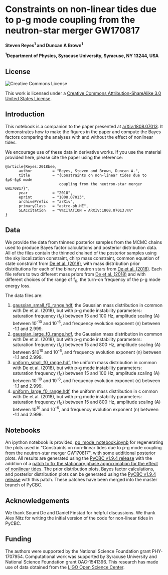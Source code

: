 # Constraints on non-linear tides due to p-g mode coupling from the neutron-star merger GW170817

**Steven Reyes<sup>1</sup> and Duncan A Brown<sup>1</sup>**

**<sup>1</sup>Department of Physics, Syracuse University, Syracuse, NY 13244, USA**

## License

![Creative Commons License](https://i.creativecommons.org/l/by-sa/3.0/us/88x31.png "Creative Commons License")

This work is licensed under a [Creative Commons Attribution-ShareAlike 3.0 United States License](http://creativecommons.org/licenses/by-sa/3.0/us/).

## Introduction

This notebook is a companion to the paper presented at [arXiv:1808.07013](https://arxiv.org/abs/1808.07013). It demonstrates how to make the figures in the paper and compute the Bayes factors comparing the analyses with and without the effect of nonlinear tides.

We encourage use of these data in derivative works. If you use the material provided here, please cite the paper using the reference:

```
@article{Reyes:2018bee,
      author         = "Reyes, Steven and Brown, Duncan A.",
      title          = "{Constraints on non-linear tides due to $p$-$g$ mode
                        coupling from the neutron-star merger GW170817}",
      year           = "2018",
      eprint         = "1808.07013",
      archivePrefix  = "arXiv",
      primaryClass   = "astro-ph.HE",
      SLACcitation   = "%%CITATION = ARXIV:1808.07013;%%"
}
```

## Data
We provide the data from thinned posterior samples from the MCMC chains used to produce Bayes factor calculations
and posterior distribution data. All of the files contain the thinned chained of the posterior samples using the sky localization constraint, chirp mass constraint, common equation of state constraint from [De et al. (2018)](https://arxiv.org/abs/1804.08583), with mass distribution prior distributions for each of the binary neutron stars from [De et al. (2018)](https://arxiv.org/abs/1804.08583). Each file refers to two different mass priors from [De et al. (2018)](https://arxiv.org/abs/1804.08583) and with different choices of the range of f<sub>0</sub>, the turn-on frequency of the p-g mode energy loss.

The data files are:

1. [gaussian_small_f0_range.hdf](https://github.com/sugwg/gw170817-pg-modes/blob/master/gaussian_small_f0_range.hdf), the Gaussian mass distribution in common with De et al. (2018), but with p-g mode instability parameters: saturation frequency (f<sub>0</sub>) between 15 and 100 Hz, amplitude scaling (A) between 10<sup>-10</sup> and 10<sup>-6</sup>, and frequency evolution exponent (n) between -1.1 and 2.999.
2. [gaussian_large_f0_range.hdf](https://github.com/sugwg/gw170817-pg-modes/blob/master/gaussian_large_f0_range.hdf), the Gaussian mass distribution in common with De et al. (2018), but with p-g mode instability parameters: saturation frequency (f<sub>0</sub>) between 15 and 800 Hz, amplitude scaling (A) between $10<sup>10</sup> and 10<sup>-6</sup>, and frequency evolution exponent (n) between -1.1 and 2.999.
3. [uniform_small_f0_range.hdf](https://github.com/sugwg/gw170817-pg-modes/blob/master/uniform_small_f0_range.hdf), the uniform mass distribution in common with De et al. (2018), but with p-g mode instability parameters: saturation frequency (f<sub>0</sub>) between 15 and 100 Hz, amplitude scaling (A) between 10<sup>-10</sup> and 10<sup>-6</sup>, and frequency evolution exponent (n) between -1.1 and 2.999. 
4. [uniform_large_f0_range.hdf](https://github.com/sugwg/gw170817-pg-modes/blob/master/uniform_large_f0_range.hdf), the uniform mass distribution in c
ommon with De et al. (2018), but with p-g mode instability parameters: saturation frequency (f<sub>0</sub>) between 15 and 800 Hz, amplitude scaling (A) between 10<sup>10</sup> and 10<sup>-6</sup>, and frequency evolution exponent (n) between -1.1 and 2.999. 

## Notebooks

An ipython notebook is provided, [pg_mode_notebook.ipynb](https://github.com/sugwg/gw170817-pg-modes/blob/master/pg_mode_notebook.ipynb) for regenerating the plots used in "Constraints on non-linear tides due to p-g mode coupling from the neutron-star merger GW170817", with some additional posterior plots. All results are generated using the [PyCBC v1.9.4 release](https://github.com/gwastro/pycbc/releases/tag/v1.9.4) with the addition of a [patch to fix the stationary phase approximation for the effect of nonlinear tides](https://github.com/gwastro/pycbc/pull/2284). The prior distribution plots, Bayes factor calculations, and posterior distribution plots can be generated using the [PyCBC v1.9.4 release](https://github.com/gwastro/pycbc/releases/tag/v1.9.4) with this patch. These patches have been merged into the master branch of PyCBC.

## Acknowledgements
We thank Soumi De and Daniel Finstad for helpful discussions. We thank Alex Nitz for writing the initial version of
the code for non-linear tides in PyCBC.

## Funding
The authors were supported by the National Science Foundation grant PHY-1707954.
Computational work was supported by Syracuse University and National Science Foundation grant OAC-1541396.
This research has made use of data obtained from the  [LIGO Open Science Center](http://losc.ligo.org).
